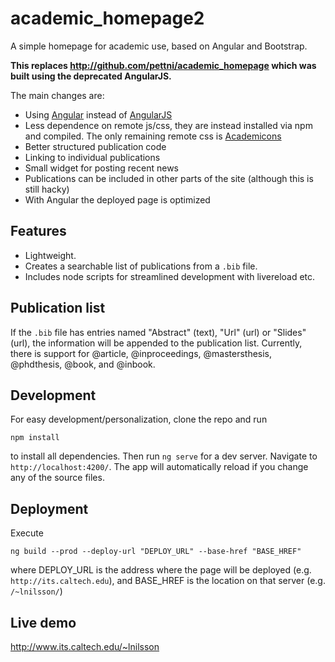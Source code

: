 # academic_homepage2
A simple homepage for academic use, based on Angular and Bootstrap.

**This replaces http://github.com/pettni/academic_homepage which was built using the deprecated AngularJS.**

The main changes are:
 - Using [Angular](https://angular.io/) instead of [AngularJS](https://angularjs.org/)
 - Less dependence on remote js/css, they are instead installed via npm and compiled. The only remaining remote css is [Academicons](https://jpswalsh.github.io/academicons)
 - Better structured publication code
 - Linking to individual publications
 - Small widget for posting recent news
 - Publications can be included in other parts of the site (although this is still hacky)
 - With Angular the deployed page is optimized

## Features
* Lightweight.
* Creates a searchable list of publications from a `.bib` file.
* Includes node scripts for streamlined development with livereload etc.

## Publication list
If the `.bib` file has entries named "Abstract" (text), "Url" (url) or "Slides" (url), the information will be appended to the publication list. Currently, there is support for @article, @inproceedings, @mastersthesis, @phdthesis, @book, and @inbook.

## Development
For easy development/personalization, clone the repo and run 
```
npm install
```
to install all dependencies. Then run `ng serve` for a dev server. Navigate to `http://localhost:4200/`. The app will automatically reload if you change any of the source files.

## Deployment
Execute
```
ng build --prod --deploy-url "DEPLOY_URL" --base-href "BASE_HREF"
```
where DEPLOY_URL is the address where the page will be deployed (e.g. ```http://its.caltech.edu```), and BASE_HREF is the location on that server (e.g. ```/~lnilsson/```)

## Live demo
http://www.its.caltech.edu/~lnilsson